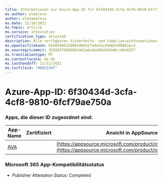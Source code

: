 ```yaml
---
title: Informationen zur Azure-App-ID für 6f30434d-3cfa-4cf8-9810-6fcf79ae750a
ms.author: elmalova
author: elenamalova
ms.date: 11/10/2021
ms.topic: article
ms.service: attestation
certification_type: attested
description: Alle verfügbaren Sicherheits- und Complianceinformationen für 6f30434d-3cfa-4cf8-9810-6fcf79ae750a.
ms.openlocfilehash: b558598b31808c06652fa8ecbc044b5490883ac3
ms.sourcegitcommit: 358503f5b89862e61a6c8ad4ba5bda9ccd8e8357
ms.translationtype: MT
ms.contentlocale: de-DE
ms.lasthandoff: 11/12/2021
ms.locfileid: "60921547"
---
```

# <a name="azure-app-id-6f30434d-3cfa-4cf8-9810-6fcf79ae750a"></a>Azure-App-ID: 6f30434d-3cfa-4cf8-9810-6fcf79ae750a


### <a name="apps-associated-with-this-id"></a>Apps, die dieser ID zugeordnet sind:
| **App-Name** | **Zertifiziert** | **Ansicht in AppSource** |
|--------------|---------------|-----------------------|
| [AVA](https://docs.microsoft.com/microsoft-365-app-certification/forward/WA104381883) |  | [https://appsource.microsoft.com/product/office/WA104381883](https://appsource.microsoft.com/product/office/WA104381883) |

### <a name="microsoft-365-app-compliance-status"></a>Microsoft 365 App-Kompatibilitätsstatus
- Publisher Attestaton Status: Completed
